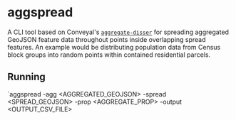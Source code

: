 # aggspread

A CLI tool based on Conveyal's [`aggregate-disser`](https://github.com/conveyal/aggregate-disser/) for spreading aggregated GeoJSON feature data throughout points inside overlapping spread features. An example would be distributing population data from Census block groups into random points within contained residential parcels.

## Running

`aggspread -agg <AGGREGATED_GEOJSON> -spread <SPREAD_GEOJSON> -prop <AGGREGATE_PROP> -output <OUTPUT_CSV_FILE>
